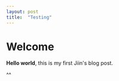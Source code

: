 ```yaml
---
layout: post
title:  "Testing"
---
```


# Welcome

**Hello world**, this is my first Jiin's blog post.

^^
